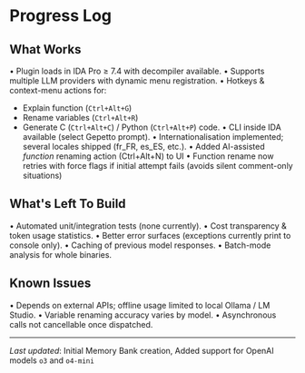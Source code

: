 # Progress Log

## What Works
• Plugin loads in IDA Pro ≥ 7.4 with decompiler available.
• Supports multiple LLM providers with dynamic menu registration.
• Hotkeys & context-menu actions for:
  * Explain function (`Ctrl+Alt+G`)
  * Rename variables (`Ctrl+Alt+R`)
  * Generate C (`Ctrl+Alt+C`) / Python (`Ctrl+Alt+P`) code.
• CLI inside IDA available (select Gepetto prompt).
• Internationalisation implemented; several locales shipped (fr_FR, es_ES, etc.).
• Added AI-assisted *function* renaming action (Ctrl+Alt+N) to UI
• Function rename now retries with force flags if initial attempt fails (avoids silent comment-only situations)

## What's Left To Build
• Automated unit/integration tests (none currently).
• Cost transparency & token usage statistics.
• Better error surfaces (exceptions currently print to console only).
• Caching of previous model responses.
• Batch-mode analysis for whole binaries.

## Known Issues
• Depends on external APIs; offline usage limited to local Ollama / LM Studio.
• Variable renaming accuracy varies by model.
• Asynchronous calls not cancellable once dispatched.

---
*Last updated*: Initial Memory Bank creation, Added support for OpenAI models `o3` and `o4-mini` 